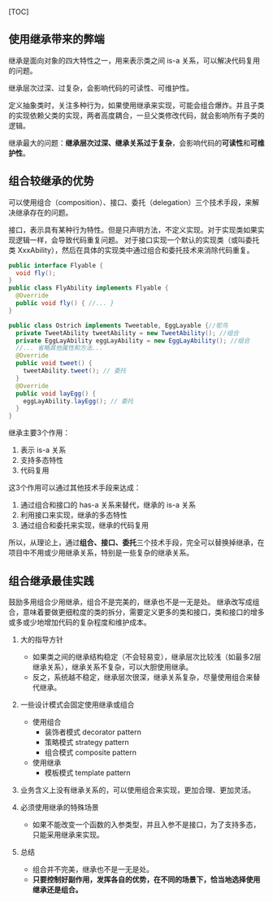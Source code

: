 
[TOC]

## 使用继承带来的弊端

继承是面向对象的四大特性之一，用来表示类之间 is-a 关系，可以解决代码复用的问题。

继承层次过深、过复杂，会影响代码的可读性、可维护性。

定义抽象类时，关注多种行为，如果使用继承来实现，可能会组合爆炸。并且子类的实现依赖父类的实现，两者高度耦合，一旦父类修改代码，就会影响所有子类的逻辑。

继承最大的问题：**继承层次过深、继承关系过于复杂**，会影响代码的**可读性**和**可维护性**。


## 组合较继承的优势

可以使用组合（composition）、接口、委托（delegation）三个技术手段，来解决继承存在的问题。

接口，表示具有某种行为特性。但是只声明方法，不定义实现。对于实现类如果实现逻辑一样，会导致代码重复问题。
对于接口实现一个默认的实现类（或叫委托类 XxxAbility），然后在具体的实现类中通过组合和委托技术来消除代码重复。

```java
public interface Flyable {
  void fly();
}
public class FlyAbility implements Flyable {
  @Override
  public void fly() { //... }
}

public class Ostrich implements Tweetable, EggLayable {//鸵鸟
  private TweetAbility tweetAbility = new TweetAbility(); //组合
  private EggLayAbility eggLayAbility = new EggLayAbility(); //组合
  //... 省略其他属性和方法...
  @Override
  public void tweet() {
    tweetAbility.tweet(); // 委托
  }
  @Override
  public void layEgg() {
    eggLayAbility.layEgg(); // 委托
  }
}
```

继承主要3个作用：

1. 表示 is-a 关系
2. 支持多态特性
3. 代码复用

这3个作用可以通过其他技术手段来达成：

1. 通过组合和接口的 has-a 关系来替代，继承的 is-a 关系
2. 利用接口来实现，继承的多态特性
3. 通过组合和委托来实现，继承的代码复用

所以，从理论上，通过**组合、接口、委托**三个技术手段，完全可以替换掉继承，在项目中不用或少用继承关系，特别是一些复杂的继承关系。


## 组合继承最佳实践

鼓励多用组合少用继承，组合不是完美的，继承也不是一无是处。
继承改写成组合，意味着要做更细粒度的类的拆分，需要定义更多的类和接口，类和接口的增多或多或少地增加代码的复杂程度和维护成本。

1. 大的指导方针

    - 如果类之间的继承结构稳定（不会轻易变），继承层次比较浅（如最多2层继承关系），继承关系不复杂，可以大胆使用继承。
    - 反之，系统越不稳定，继承层次很深，继承关系复杂，尽量使用组合来替代继承。

2. 一些设计模式会固定使用继承或组合

    - 使用组合
        - 装饰者模式 decorator pattern
        - 策略模式 strategy pattern
        - 组合模式 composite pattern
    - 使用继承
        - 模板模式 template pattern

3. 业务含义上没有继承关系的，可以使用组合来实现，更加合理、更加灵活。

4. 必须使用继承的特殊场景

    - 如果不能改变一个函数的入参类型，并且入参不是接口，为了支持多态，只能采用继承来实现。

5. 总结

    - 组合并不完美，继承也不是一无是处。
    - **只要控制好副作用，发挥各自的优势，在不同的场景下，恰当地选择使用继承还是组合。**


